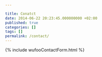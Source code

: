```yaml
---

title: Conatct
date: 2014-06-22 20:23:45.000000000 +02:00
published: true
categories: []
tags: []
permalink: /contact/
---
```


{% include wufooContactForm.html %}
